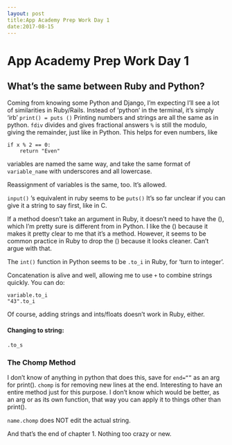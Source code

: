 ```yaml
---
layout: post
title:App Academy Prep Work Day 1
date:2017-08-15
---
```


# App Academy Prep Work Day 1
## What’s the same between Ruby and Python?
Coming from knowing some Python and Django, I’m expecting I’ll see a lot of similarities in Ruby/Rails. 
Instead of ‘python’ in the terminal, it’s simply ‘irb’
`print() = puts ()`
Printing numbers and strings are all the same as in python.
`fdiv` divides and gives fractional answers
`%` is still the modulo, giving the remainder, just like in Python.
This helps for even numbers, like 
```
if x % 2 == 0:
	return "Even"
```

variables are named the same way, and take the same format of `variable_name` with underscores and all lowercase.

Reassignment of variables is the same, too. It’s allowed.

`input()` ’s equivalent in ruby seems to be `puts()`
It’s so far unclear if you can give it a string to say first, like in C.

If a method doesn’t take an argument in Ruby, it doesn’t need to have the (), which I’m pretty sure is different from in Python. I like the () because it makes it pretty clear to me that it’s a method. However, it seems to be common practice in Ruby to drop the () because it looks cleaner. Can’t argue with that.

The `int()` function in Python seems to be `.to_i` in Ruby, for ‘turn to integer’. 

Concatenation is alive and well, allowing me to use `+` to combine strings quickly. 
You can do:
```
variable.to_i
"43".to_i
```

Of course, adding strings and ints/floats doesn’t work in Ruby, either. 

#### Changing to string:
`.to_s`

### The Chomp Method
I don’t know of anything in python that does this, save for `end=“”` as an arg for print().
`chomp` is for removing new lines at the end. Interesting to have an entire method just for this purpose. I don’t know which would be better, as an arg or as its own function, that way you can apply it to things other than print().

`name.chomp` does NOT edit the actual string.

And that’s the end of chapter 1. Nothing too crazy or new.
